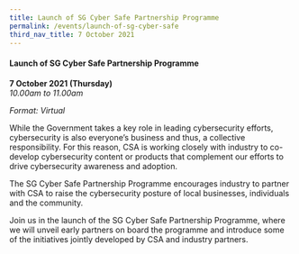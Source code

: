 ```yaml
---
title: Launch of SG Cyber Safe Partnership Programme
permalink: /events/launch-of-sg-cyber-safe
third_nav_title: 7 October 2021
---
```

#### **Launch of SG Cyber Safe Partnership Programme**

**7 October 2021 (Thursday)**  
*10.00am to 11.00am*

*Format: Virtual*

While the Government takes a key role in leading cybersecurity efforts, cybersecurity is also everyone’s business and thus, a collective responsibility. For this reason, CSA is working closely with industry to co-develop cybersecurity content or products that complement our efforts to drive cybersecurity awareness and adoption.

The SG Cyber Safe Partnership Programme encourages industry to partner with CSA to raise the cybersecurity posture of local businesses, individuals and the community.

Join us in the launch of the SG Cyber Safe Partnership Programme, where we will unveil early partners on board the programme and introduce some of the initiatives jointly developed by CSA and industry partners.